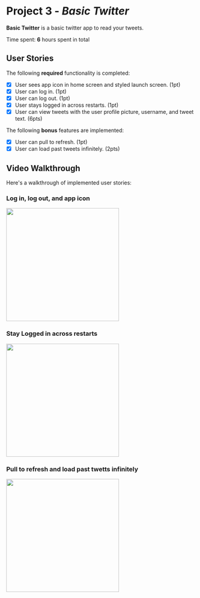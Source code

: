 # Project 3 - *Basic Twitter*

**Basic Twitter** is a basic twitter app to read your tweets.

Time spent: **6** hours spent in total

## User Stories

The following **required** functionality is completed:

- [x] User sees app icon in home screen and styled launch screen. (1pt)
- [x] User can log in. (1pt)
- [x] User can log out. (1pt)
- [x] User stays logged in across restarts. (1pt)
- [x] User can view tweets with the user profile picture, username, and tweet text. (6pts)

The following **bonus** features are implemented:

- [x] User can pull to refresh. (1pt)
- [x] User can load past tweets infinitely. (2pts)

## Video Walkthrough

Here's a walkthrough of implemented user stories:

### Log in, log out, and app icon

<img src='gif/log_in_out.gif' width='300'/>

### Stay Logged in across restarts

<img src='gif/stay_logged_across_restart.gif' width='300'/>

### Pull to refresh and load past twetts infinitely

<img src='gif/refresh_and_load_past.gif' width='300'/>


